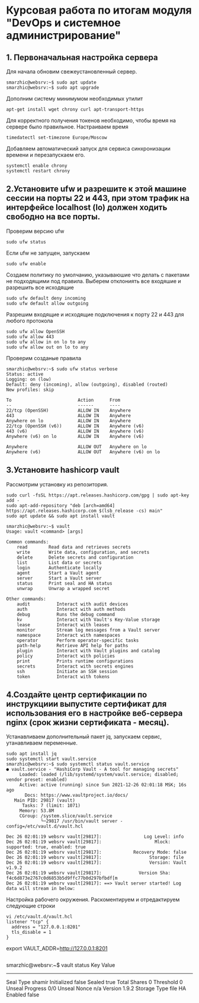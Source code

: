 # Курсовая работа по итогам модуля "DevOps и системное администрирование"

## 1. Первоначальная настройка сервера  
Для начала обновим свежеустановленный сервер.
```
smarzhic@websrv:~$ sudo apt update
smarzhic@websrv:~$ sudo apt upgrade
```
Дополним систему минимумом необходимых утилит
```
apt-get install wget chrony curl apt-transport-https
```
Для корректного получения токенов необходимо, чтобы время на сервере было правильное. Настраиваем время
```
timedatectl set-timezone Europe/Moscow
```
Добавляем автоматический запуск для сервиса синхронизации времени и перезапускаем его.
```
systemctl enable chrony
systemctl restart chrony
```
## 2.Установите ufw и разрешите к этой машине сессии на порты 22 и 443, при этом трафик на интерфейсе localhost (lo) должен ходить свободно на все порты.

Проверим версию ufw
```
sudo ufw status
```

Если ufw не запущен, запускаем
```
sudo ufw enable
```

Создаем политику по умолчанию, указываюшие что делать с пакетами не подходящими под правила. Выберем  отклониять все входяшие и разрешить все исходящие
```
sudo ufw default deny incoming
sudo ufw default allow outgoing
```
Разрешим входящие и исходящие подключения к порту 22 и 443 для любого протокола
```
sudo ufw allow OpenSSH
sudo ufw allow 443
sudo ufw allow in on lo to any
sudo ufw allow out on lo to any
```
Проверим созданые правила
```
smarzhic@websrv:~$ sudo ufw status verbose
Status: active
Logging: on (low)
Default: deny (incoming), allow (outgoing), disabled (routed)
New profiles: skip

To                         Action      From
--                         ------      ----
22/tcp (OpenSSH)           ALLOW IN    Anywhere
443                        ALLOW IN    Anywhere
Anywhere on lo             ALLOW IN    Anywhere
22/tcp (OpenSSH (v6))      ALLOW IN    Anywhere (v6)
443 (v6)                   ALLOW IN    Anywhere (v6)
Anywhere (v6) on lo        ALLOW IN    Anywhere (v6)

Anywhere                   ALLOW OUT   Anywhere on lo
Anywhere (v6)              ALLOW OUT   Anywhere (v6) on lo
```
## 3.Установите hashicorp vault
Рассмотрим установку из репозитория.
```
sudo curl -fsSL https://apt.releases.hashicorp.com/gpg | sudo apt-key add -
sudo apt-add-repository "deb [arch=amd64] https://apt.releases.hashicorp.com $(lsb_release -cs) main"
sudo apt update && sudo apt install vault
```
```
smarzhic@websrv:~$ vault
Usage: vault <command> [args]

Common commands:
    read        Read data and retrieves secrets
    write       Write data, configuration, and secrets
    delete      Delete secrets and configuration
    list        List data or secrets
    login       Authenticate locally
    agent       Start a Vault agent
    server      Start a Vault server
    status      Print seal and HA status
    unwrap      Unwrap a wrapped secret

Other commands:
    audit          Interact with audit devices
    auth           Interact with auth methods
    debug          Runs the debug command
    kv             Interact with Vault's Key-Value storage
    lease          Interact with leases
    monitor        Stream log messages from a Vault server
    namespace      Interact with namespaces
    operator       Perform operator-specific tasks
    path-help      Retrieve API help for paths
    plugin         Interact with Vault plugins and catalog
    policy         Interact with policies
    print          Prints runtime configurations
    secrets        Interact with secrets engines
    ssh            Initiate an SSH session
    token          Interact with tokens
```
## 4.Создайте центр сертификации по инструкциии выпустите сертификат для использования его в настройке веб-сервера nginx (срок жизни сертификата - месяц).
Устанавливаем дополнительный пакет jq, запускаем сервис, утанавливаем переменные.
```
sudo apt install jq
sudo systemctl start vault.service
smarzhic@websrv:~$ sudo systemctl status vault.service
● vault.service - "HashiCorp Vault - A tool for managing secrets"
     Loaded: loaded (/lib/systemd/system/vault.service; disabled; vendor preset: enabled)
     Active: active (running) since Sun 2021-12-26 02:01:18 MSK; 16s ago
       Docs: https://www.vaultproject.io/docs/
   Main PID: 29817 (vault)
      Tasks: 7 (limit: 1071)
     Memory: 53.8M
     CGroup: /system.slice/vault.service
             └─29817 /usr/bin/vault server -config=/etc/vault.d/vault.hcl

Dec 26 02:01:19 websrv vault[29817]:                Log Level: info
Dec 26 02:01:19 websrv vault[29817]:                    Mlock: supported: true, enabled: true
Dec 26 02:01:19 websrv vault[29817]:            Recovery Mode: false
Dec 26 02:01:19 websrv vault[29817]:                  Storage: file
Dec 26 02:01:19 websrv vault[29817]:                  Version: Vault v1.9.2
Dec 26 02:01:19 websrv vault[29817]:              Version Sha: f4c6d873e2767c0d6853b5d9ffc77b0d297bfbdf[m
Dec 26 02:01:19 websrv vault[29817]: ==> Vault server started! Log data will stream in below:
```
Настройка рабочего окружения. Раскоментируем и отредактируем следующие строки
```
vi /etc/vault.d/vault.hcl
listener "tcp" {
  address = "127.0.0.1:8201"
  tls_disable = 1
}
```
export VAULT_ADDR=http://127.0.0.1:8201
```
```
smarzhic@websrv:~$ vault status
Key                Value
---                -----
Seal Type          shamir
Initialized        false
Sealed             true
Total Shares       0
Threshold          0
Unseal Progress    0/0
Unseal Nonce       n/a
Version            1.9.2
Storage Type       file
HA Enabled         false
```
